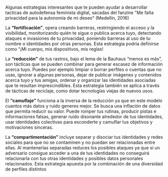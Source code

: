 Algunas estrategias interesantes que te pueden ayudar a desarrollar tacticas de autodefensa feminista digital, sacadas del fanzine "Me falta privacidad para la autonomía de mi deseo" (Medellín, 2016)

La  **“fortificación”**, opera creando barreras, restringiendo el acceso y la
visibilidad, monitorizando quién te sigue o publica acerca tuyo, detectando
ataques e invasiones de tu privacidad, poniendo barreras al uso de tu nombre
o identidades por otras personas. Esta estrategia podría definirse como “¡Mi
cuerpo, mis dispositivos, mis reglas!

La **“reducción”** de tus rastros, bajo el lema de la Bauhaus “menos es más”, son tácticas que se pueden combinar para generar escasez de información acerca tuyo. Puedes por ejemplo limpiar o borrar perfiles o cuentas que no usas,
ignorar a algunas personas, dejar de publicar imágenes y contenidos acerca tuyo y tus amigas, ordenar y organizar las identidades  asociadas  que  te resultan imprescindibles. Esta estrategia también se aplica a través de
tácticas de reciclaje, como dotar tecnologías viejas de nuevos usos.

El **“camuflaje”** funciona  a  la  inversa  de  la  reducción  ya  que  en  este  modelo 
cuantos más datos y ruido generes mejor. Se busca una inflación de datos que 
permita  reducir  su  valor.  Puede  romper  tus  rutinas,  producir  pistas  e 
informaciones  falsas,  generar  ruido  disonante  alrededor  de  tus  identidades, 
usar  identidades  colectivas  para  esconderte  y  camuflar  tus  objetivos  y 
motivaciones sinceras.

La **“compartimentación”** incluye separar y disociar tus identidades y redes
sociales para que no se contaminen y no puedan ser relacionadas entre ellas. Al mantenerlas separadas reduces los posibles ataques ya que si un adversario consigue acceder a una de tus identidades no conseguirá relacionarla con tus otras identidades y posibles  datos personales relacionados. Esta estrategia apuesta por la combinación de una diversidad de perfiles distintos
